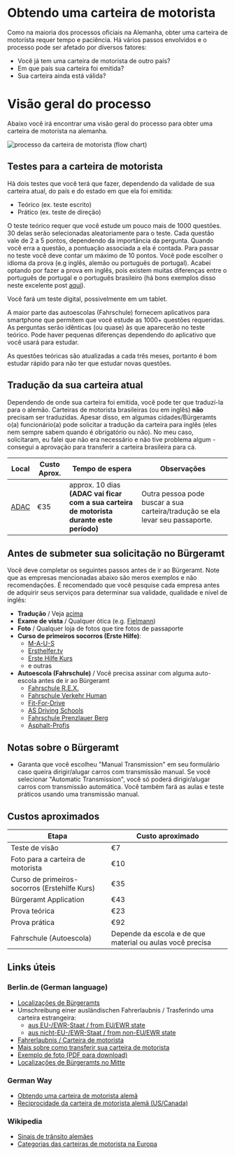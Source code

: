 # Obtendo uma carteira de motorista

Como na maioria dos processos oficiais na Alemanha, obter uma carteira de motorista requer tempo e paciência. Há vários passos envolvidos e o processo pode ser afetado por diversos fatores:

- Você já tem uma carteira de motorista de outro país?
- Em que país sua carteira foi emitida?
- Sua carteira ainda está válida?

# Visão geral do processo

Abaixo você irá encontrar uma visão geral do processo para obter uma carteira de motorista na alemanha.

![processo da carteira de motorista (flow chart)](/files/driverslicense_pt_br.png)

## Testes para a carteira de motorista

Há dois testes que você terá que fazer, dependendo da validade de sua carteira atual, do país e do estado em que ela foi emitida:

- Teórico (ex. teste escrito)
- Prático (ex. teste de direção)

O teste teórico requer que você estude um pouco mais de 1000 questões. 30 delas serão selecionadas aleatoriamente para o teste. Cada questão vale de 2 a 5 pontos, dependendo da importância da pergunta. Quando você erra a questão, a pontuação associada a ela é contada. Para passar no teste você deve contar um máximo de 10 pontos. Você pode escolher o idioma da prova (e.g inglês, alemão ou português de portugal). Acabei optando por fazer a prova em inglês, pois existem muitas diferenças entre o português de portugal e o português brasileiro (há bons exemplos disso neste excelente post [aqui](http://www.brasileiros-mundo-afora.com/2014/03/10-dicas-para-voce-conseguir-carteira.html)).

Você fará um teste digital, possivelmente em um tablet.

A maior parte das autoescolas (Fahrschule) fornecem aplicativos para smartphone que permitem que você estude as 1000+ questões requeridas. As perguntas serão idênticas (ou quase) às que aparecerão no teste teórico. Pode haver pequenas diferenças dependendo do aplicativo que você usará para estudar.

As questões teóricas são atualizadas a cada três meses, portanto é bom estudar rápido para não ter que estudar novas questões.

## Tradução da sua carteira atual

Dependendo de onde sua carteira foi emitida, você pode ter que traduzí-la para o alemão. Carteiras de motorista brasileiras (ou em inglês) **não** precisam ser traduzidas. Apesar disso, em algumas cidades/Bürgeramts o(a) funcionário(a) pode solicitar a tradução da carteira para inglês (eles nem sempre sabem quando é obrigatório ou não). No meu caso, solicitaram, eu falei que não era necessário e não tive problema algum - consegui a aprovação para transferir a carteira brasileira para cá.


| Local          | Custo Aprox. | Tempo de espera | Observações
| ------------- |------------- |------------- |------------- |
| [ADAC](https://www.adac.de/adac_vor_ort/berlin_brandenburg/verkehr_und_technik/fuehrerscheinfragen/default.aspx?ComponentId=67578&SourcePageId=61898) | €35 | approx. 10 dias **(ADAC vai ficar com a sua carteira de motorista durante este período)** | Outra pessoa pode buscar a sua carteira/tradução se ela levar seu passaporte.


## Antes de submeter sua solicitação no Bürgeramt

Você deve completar os seguintes passos antes de ir ao Bürgeramt. Note que as empresas mencionadas abaixo são meros exemplos e não recomendações. É recomendado que você pesquise cada empresa antes de adquirir seus serviços para determinar sua validade, qualidade e nível de inglês:

- **Tradução** / Veja [acima](#tradução-da-sua-carteira-atual)
- **Exame de vista** / Qualquer ótica (e.g. [Fielmann](https://www.fielmann.de))
- **Foto** / Qualquer loja de fotos que tire fotos de passaporte
- **Curso de primeiros socorros (Erste Hilfe)**:
  - [M-A-U-S](https://www.erstehilfe.de/)
  - [Ersthelfer.tv](https://www.ersthelfer.tv/reservieren/reservation/)
  - [Erste Hilfe Kurs](http://www.ersthelferkurs.de/)
  - e outras
- **Autoescola (Fahrschule)** / Você precisa assinar com alguma auto-escola antes de ir ao Bürgeramt
  - [Fahrschule R.E.X.](http://www.rexdrive.de/)
  - [Fahrschule Verkehr Human](http://www.verkehrhuman.de/)
  - [Fit-For-Drive](http://www.fit-for-drive.cc/)
  - [AS Driving Schools](http://www.as-fahrschule.de/)
  - [Fahrschule Prenzlauer Berg](http://www.fahrschule-berlin-prenzlauer-berg.de/german%20driving%20license%20home.html)
  - [Asphalt-Profis](http://www.asphalt-profis.de/)


## Notas sobre o Bürgeramt

- Garanta que você escolheu "Manual Transmission" em seu formulário caso queira dirigir/alugar carros com transmissão manual. Se você selecionar "Automatic Transmission", você só poderá dirigir/alugar carros com transmissão automática. Você também fará as aulas e teste práticos usando uma transmissão manual.

## Custos aproximados

| Etapa         | Custo aproximado |
| ------------- |------------- |
| Teste de visão | €7
| Foto para a carteira de motorista | €10
| Curso de primeiros-socorros (Erstehilfe Kurs) | €35
| Bürgeramt Application | €43
| Prova teórica | €23
| Prova prática | €92
| Fahrschule (Autoescola) | Depende da escola e de que material ou aulas você precisa


## Links úteis

### Berlin.de (German language)
- [Localizações de Bürgeramts](https://service.berlin.de/buergerberatung-aemter/)
- Umschreibung einer ausländischen Fahrerlaubnis / Trasferindo uma carteira estrangeira:
  - [aus EU-/EWR-Staat / from EU/EWR state](http://www.berlin.de/labo/mobilitaet/fahrerlaubnisse-personen-und-gueterbefoerderung/dienstleistungen/service.213924.php/dienstleistung/121598/)
  - [aus nicht-EU-/EWR-Staat / from non-EU/EWR state](http://www.berlin.de/labo/mobilitaet/fahrerlaubnisse-personen-und-gueterbefoerderung/dienstleistungen/service.213924.php/dienstleistung/327537/)
- [Fahrerlaubnis / Carteira de motorista](https://www.berlin.de/labo/mobilitaet/fahrerlaubnisse-personen-und-gueterbefoerderung/fahrerlaubnis-fuehrerschein/)
- [Mais sobre como transferir sua carteira de motorista](http://www.berlin.de/labo/mobilitaet/fahrerlaubnisse-personen-und-gueterbefoerderung/fahrerlaubnis-fuehrerschein/artikel.232531.php)
- [Exemplo de foto (PDF para download)](https://www.berlin.de/labo/_assets/kraftfahrzeugwesen/foto-mustertafel.pdf)
- [Localizações de Bürgeramts no Mitte](https://service.berlin.de/standort/123202/)

### German Way
- [Obtendo uma carteira de motorista alemã](https://www.german-way.com/for-expats/living-in-germany/german-drivers-license-reciprocity/getting-a-german-drivers-license/)
- [Reciprocidade da carteira de motorista alemã (US/Canada)](https://www.german-way.com/for-expats/living-in-germany/german-drivers-license-reciprocity/)

### Wikipedia
- [Sinais de trânsito alemães](https://en.wikipedia.org/wiki/Road_signs_in_Germany)
- [Categorias das carteiras de motorista na Europa](https://en.wikipedia.org/wiki/European_driving_licence#Categories_valid_in_all_EEA_member_states)

